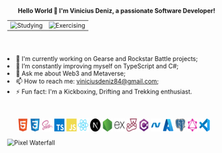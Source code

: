 <header role="banner">
    <p align="center"><b>Hello World 👋 I'm Vinicius Deniz, a passionate Software Developer!</b></p>
    <table>
        <tr>
            <td>
                <img tabindex="0" role="img" alt="Studying" height="270" src="https://i.imgur.com/Roz986j.gif" aria-label="Image of a pixel character studying">
            </td>
            <td>
               <img tabindex="0" role="img" alt="Exercising" height="270" src="https://media1.giphy.com/media/GbIwskRsr94d8UV1KC/giphy.gif?cid=ecf05e47e6rtsfno5yjtdwb8lhr6ea5usikr6zyxefmger9n&ep=v1_gifs_related&rid=giphy.gif&ct=g" aria-label="Image of pixel character exercising">
           </td>
       </tr>
    </table>
</header>

<main> 
     <li>🔭 I'm currently working on Gearse and Rockstar Battle projects;</li>
     <li>🌱 I’m constantly improving myself on TypeScript and C#;</li>
     <li>💬 Ask me about Web3 and Metaverse;</li>
     <li>📫 How to reach me: <a href="mailto:viniciusdeniz84@gmail.com">viniciusdeniz84@gmail.com</a>;</li>
     <li>⚡ Fun fact: I'm a Kickboxing, Drifting and Trekking enthusiast.</li>
</main>
   
   <section role="contentinfo">
        <br/>
        <br/>
        <ul style="list-style: none;">
            <img tabindex="0" role="img" alt="HTML" height="30" width="5%" src="https://raw.githubusercontent.com/devicons/devicon/master/icons/html5/html5-original.svg" aria-label="HTML logo">
            <img tabindex="0" role="img" alt="CSS" height="30" width="5%" src="https://raw.githubusercontent.com/devicons/devicon/master/icons/css3/css3-original.svg" aria-label="CSS logo">
            <img tabindex="0" role="img" alt="SASS" height="30" width="5%" src="https://raw.githubusercontent.com/devicons/devicon/master/icons/sass/sass-original.svg" aria-label="SASS logo">
            <img tabindex="0" role="img" alt="TypeScript" height="30" width="5%" src="https://raw.githubusercontent.com/devicons/devicon/master/icons/typescript/typescript-plain.svg" aria-label="TypeScript logo">
            <img tabindex="0" role="img" alt="JavaScript" height="30" width="5%" src="https://raw.githubusercontent.com/devicons/devicon/master/icons/javascript/javascript-plain.svg" aria-label="JavaScript logo">
            <img tabindex="0" role="img" alt="React" height="30" width="5%" src="https://raw.githubusercontent.com/devicons/devicon/master/icons/react/react-original.svg" aria-label="React logo">
            <img tabindex="0" role="img" alt="Next.js" height="30" width="5%" src="https://raw.githubusercontent.com/devicons/devicon/master/icons/nextjs/nextjs-original.svg" aria-label="Next.js logo">
            <img tabindex="0" role="img" alt="Node.js" height="30" width="5%" src="https://raw.githubusercontent.com/devicons/devicon/master/icons/nodejs/nodejs-original.svg" aria-label="Node.js logo">
            <img tabindex="0" role="img" alt="Express" height="30" width="5%" src="https://raw.githubusercontent.com/devicons/devicon/master/icons/express/express-original.svg" aria-label="Express logo">
            <img tabindex="0" role="img" alt="Jest" height="30" width="5%" src="https://raw.githubusercontent.com/devicons/devicon/master/icons/jest/jest-plain.svg" aria-label="Jest logo">
            <img tabindex="0" role="img" alt="C#" height="30" width="5%" src="https://raw.githubusercontent.com/devicons/devicon/master/icons/csharp/csharp-original.svg" aria-label="C# logo">
            <img tabindex="0" role="img" alt=".NET" height="30" width="5%" src="https://raw.githubusercontent.com/devicons/devicon/master/icons/dot-net/dot-net-original.svg" aria-label=".NET logo">
            <img tabindex="0" role="img" alt="Azure" height="30" width="5%" src="https://raw.githubusercontent.com/devicons/devicon/master/icons/azure/azure-original.svg" aria-label="Azure logo">
            <img tabindex="0" role="img" alt="PostgreSQL" height="30" width="5%" src="https://raw.githubusercontent.com/devicons/devicon/master/icons/postgresql/postgresql-original.svg" aria-label="PostgreSQL logo">
            <img tabindex="0" role="img" alt="GraphQL" height="30" width="5%" src="https://raw.githubusercontent.com/devicons/devicon/master/icons/graphql/graphql-plain.svg" aria-label="GraphQL logo">
            <img tabindex="0" role="img" alt="VSCode" height="30" width="5%" src="https://raw.githubusercontent.com/devicons/devicon/master/icons/vscode/vscode-original.svg" aria-label="VSCode logo">
        </ul>
    </section>

   <footer>
       <img tabindex="0" role="img" alt="Pixel Waterfall" height="270" width="100%" src="https://i.imgur.com/9efeaJL.gif" aria-label="Footer gif of a pixel waterfall">
   </footer>
